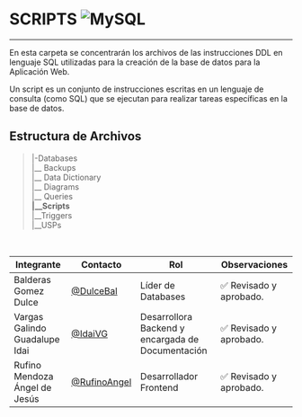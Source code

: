 # SCRIPTS ![MySQL](https://img.shields.io/badge/MySQL-005C84?style=for-the-badge&logo=mysql&logoColor=white)
---
En esta carpeta se concentrarán los archivos de las instrucciones DDL en lenguaje SQL utilizadas para la creación de la base de datos para la Aplicación Web.

Un script es un conjunto de instrucciones escritas en un lenguaje de consulta (como SQL) que se ejecutan para realizar tareas específicas en la base de datos.

   ## Estructura de Archivos
   >|-Databases <br>
   >|__ Backups<br>
   >|__ Data Dictionary<br>
   >|__ Diagrams<br>
   >|__ Queries <br>
   >**|__Scripts**<br>
   >|__Triggers<br>
   >|__USPs<br>
   <br> 

   |Integrante|Contacto|Rol|Observaciones|
   |----------|--------|---|-------------|
   |Balderas Gomez Dulce|[@DulceBal](https://github.com/Josue-Martinez-Otero)|Líder de Databases|✅ Revisado y aprobado.|
   |Vargas Galindo Guadalupe Idai  |[@IdaiVG](https://github.com/IdaiVG)|Desarrollora Backend y encargada de Documentación|✅ Revisado y aprobado.|
   |Rufino Mendoza Ángel de Jesús|[@RufinoAngel](https://github.com/RufinoAngel)|Desarrollador Frontend|✅ Revisado y aprobado.|
